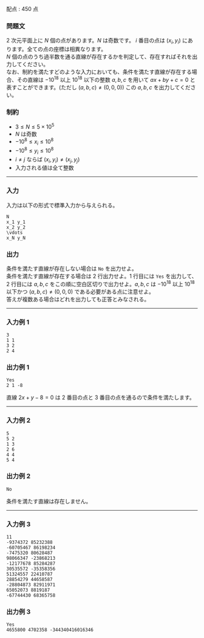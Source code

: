 配点 : $450$ 点

### 問題文

$2$ 次元平面上に $N$ 個の点があります。$N$ は奇数です。 $i$ 番目の点は $(x_i, y_i)$ にあります。全ての点の座標は相異なります。  
$N$ 個の点のうち過半数を通る直線が存在するかを判定して、存在すればそれを出力してください。  
なお、制約を満たすどのような入力においても、条件を満たす直線が存在する場合、その直線は $-10^{18}$ 以上 $10^{18}$ 以下の整数 $a,b,c$ を用いて $ax+by+c=0$ と表すことができます。(ただし $(a,b,c) \neq (0,0,0)$) この $a,b,c$ を出力してください。

### 制約

  * $3 \leq N \leq 5 \times 10^5$
  * $N$ は奇数
  * $-10^8 \leq x_i \leq 10^8$
  * $-10^8 \leq y_i \leq 10^8$
  * $i \neq j$ ならば $(x_i, y_i) \neq (x_j, y_j)$
  * 入力される値は全て整数



* * *

### 入力

入力は以下の形式で標準入力から与えられる。
    
    
    N
    x_1 y_1
    x_2 y_2
    \vdots
    x_N y_N

### 出力

条件を満たす直線が存在しない場合は `No` を出力せよ。  
条件を満たす直線が存在する場合は $2$ 行出力せよ。$1$ 行目には `Yes` を出力して、$2$ 行目には $a,b,c$ をこの順に空白区切りで出力せよ。$a,b,c$ は $-10^{18}$ 以上 $10^{18}$ 以下かつ $(a,b,c) \neq (0,0,0)$ である必要がある点に注意せよ。  
答えが複数ある場合はどれを出力しても正答とみなされる。

* * *

### 入力例 1
    
    
    3
    1 1
    3 2
    2 4

### 出力例 1
    
    
    Yes
    2 1 -8

直線 $2x+y-8=0$ は $2$ 番目の点と $3$ 番目の点を通るので条件を満たします。

* * *

### 入力例 2
    
    
    5
    5 2
    1 3
    2 6
    4 4
    5 4

### 出力例 2
    
    
    No

条件を満たす直線は存在しません。

* * *

### 入力例 3
    
    
    11
    -9374372 85232388
    -60705467 86198234
    -7475320 80628487
    98066347 -23868213
    -12177678 85284287
    30535572 -35358356
    51324557 22410787
    28854279 44658587
    -28804873 82911971
    65052073 8819187
    -67744430 68365758

### 出力例 3
    
    
    Yes
    4655800 4702358 -344340416016346
